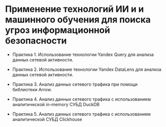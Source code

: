 # Применение технологий ИИ и и машинного обучения для поиска угроз информационной безопасности 

- Практика 1. Использование технологии Yandex Query для анализа данных сетевой активности.

- Практика 2. Использование технологии Yandex DataLens для анализа данных сетевой активности.

- Практика 3. Анализ данных сетевого трафика при помощи библиотеки Arrow.

- Практика 4. Анализ данных сетевого трафика с использованием аналитической in-memory СУБД DuckDB

- Практика 5. Анализ данных сетевого трафика с использованием
аналитической СУБД Clickhouse